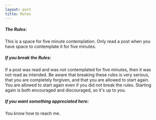 ```yaml
---
layout: post
title: Rules
---
```




<h5>The Rules:</h5>

This is a space for five minute contemplation. Only read a post when you have space to contemplate it for five minutes. 

<h5>If you break the Rules:</h5>

If a post was read and was not contemplated for five minutes, then it was not read as intended. Be aware that breaking these rules is very serious, that you are completely forgiven, and that you are allowed to start again. You are allowed to start again even if you did not break the rules.  Starting again is both encouraged and discouraged, so it's up to you. 

<h5>If you want something appreciated here:</h5>

You know how to reach me.
